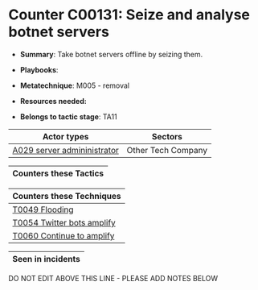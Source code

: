 # Counter C00131: Seize and analyse botnet servers

* **Summary**: Take botnet servers offline by seizing them. 

* **Playbooks**: 

* **Metatechnique**: M005 - removal

* **Resources needed:** 

* **Belongs to tactic stage**: TA11


| Actor types | Sectors |
| ----------- | ------- |
| [A029 server admininistrator ](../actortypes/A029.md) | Other Tech Company |



| Counters these Tactics |
| ---------------------- |



| Counters these Techniques |
| ------------------------- |
| [T0049 Flooding](../techniques/T0049.md) |
| [T0054 Twitter bots amplify](../techniques/T0054.md) |
| [T0060 Continue to amplify](../techniques/T0060.md) |



| Seen in incidents |
| ----------------- |


DO NOT EDIT ABOVE THIS LINE - PLEASE ADD NOTES BELOW